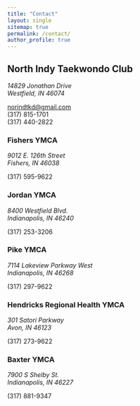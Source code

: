 ```yaml
---
title: "Contact"
layout: single
sitemap: true
permalink: /contact/
author_profile: true
---
```

## North Indy Taekwondo Club
<address>
14829 Jonathan Drive<br>
Westfield, IN 46074
</address>

norindtkd@gmail.com<br>
(317) 815-1701<br>
(317) 440-2822


### Fishers YMCA
<address>
9012 E. 126th Street<br>
Fishers, IN 46038
</address>

(317) 595-9622

### Jordan YMCA
<address>
8400 Westfield Blvd.<br>
Indianapolis, IN 46240
</address>

(317) 253-3206

### Pike YMCA
<address>
7114 Lakeview Parkway West<br>
Indianapolis, IN 46268
</address>

(317) 297-9622

### Hendricks Regional Health YMCA
<address>
301 Satori Parkway<br>
Avon, IN 46123
</address>

(317) 273-9622

### Baxter YMCA
<address>
7900 S Shelby St.<br>
Indianapolis, IN 46227
</address>

(317) 881-9347